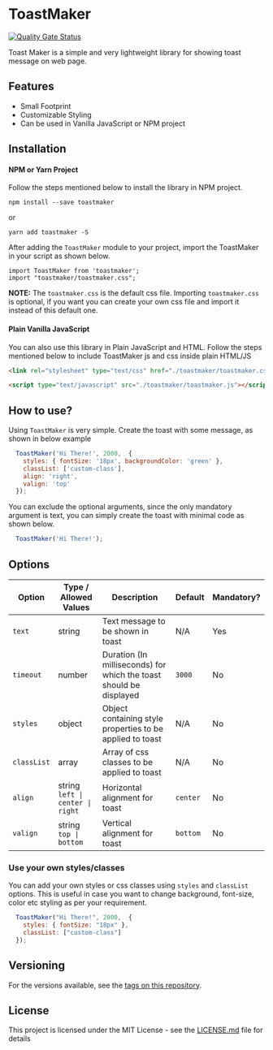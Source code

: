 # ToastMaker
[![Quality Gate Status](https://sonarcloud.io/api/project_badges/measure?project=vivekweb2013_toastmaker&metric=alert_status)](https://sonarcloud.io/dashboard?id=vivekweb2013_toastmaker)

Toast Maker is a simple and very lightweight library for showing toast message on web page.


## Features

* Small Footprint
* Customizable Styling
* Can be used in Vanilla JavaScript or NPM project

## Installation

#### NPM or Yarn Project
Follow the steps mentioned below to install the library in NPM project.

```
npm install --save toastmaker
```

or

```
yarn add toastmaker -S
```

After adding the `ToastMaker` module to your project, import the ToastMaker in your script as shown below.
```
import ToastMaker from 'toastmaker';
import "toastmaker/toastmaker.css";
```

**NOTE:** The `toastmaker.css` is the default css file. Importing `toastmaker.css` is optional, if you want you can create your own css file and import it instead of this default one.

#### Plain Vanilla JavaScript
You can also use this library in Plain JavaScript and HTML. Follow the steps mentioned below to include ToastMaker js and css inside plain HTML/JS
```html
<link rel="stylesheet" type="text/css" href="./toastmaker/toastmaker.css">

<script type="text/javascript" src="./toastmaker/toastmaker.js"></script>
```

## How to use?
Using `ToastMaker` is very simple. Create the toast with some message, as shown in below example

```javascript
  ToastMaker('Hi There!', 2000,  {
    styles: { fontSize: '18px', backgroundColor: 'green' },
    classList: ['custom-class'],
    align: 'right',
    valign: 'top'
  });
```

You can exclude the optional arguments, since the only mandatory argument is text, you can simply create the toast with minimal code as shown below.

```javascript
  ToastMaker('Hi There!');
```

## Options

| Option | Type / Allowed Values | Description | Default | Mandatory?
|-----------------|-----------------|------------------|-----------------|-----------------|
| `text` | string | Text message to be shown in toast | N/A | Yes |
| `timeout` | number | Duration (In milliseconds) for which the toast should be displayed | `3000` | No |
| `styles` | object | Object containing style properties to be applied to toast | N/A | No |
| `classList` | array | Array of css classes to be applied to toast | N/A | No |
| `align` | string <BR />`left \| center \| right` | Horizontal alignment for toast | `center` | No |
| `valign` | string <BR />`top \| bottom` | Vertical alignment for toast | `bottom` | No |


### Use your own styles/classes

You can add your own styles or css classes using `styles` and `classList` options. This is useful in case you want to change background, font-size, color etc styling as per your requirement.

```javascript
  ToastMaker("Hi There!", 2000,  {
    styles: { fontSize: "18px" },
    classList: ["custom-class"]
  });
```

## Versioning

For the versions available, see the [tags on this repository](https://github.com/vivekweb2013/toastmaker/tags). 

## License

This project is licensed under the MIT License - see the [LICENSE.md](LICENSE.md) file for details
